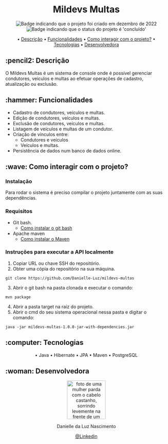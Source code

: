 <h1 align="center">Mildevs Multas</h1>

<p align="center">
    <img alt="Badge indicando que o projeto foi criado em dezembro de 2022" src="https://img.shields.io/badge/Data%20de%20cria%C3%A7%C3%A3o-Dezembro%2F2022-blue">
    <img alt="Badge indicando que o status do projeto é 'concluído'" src="https://img.shields.io/badge/Status-Concluído-yellow">
</p>

<p align="center">
    • <a href="#descricao">Descrição</a>
    • <a href="#funcionalidades">Funcionalidades</a>
    • <a href="#interacao">Como interagir com o projeto?</a>
    • <a href="#tecnologias">Tecnologias</a>
    • <a href="#Desenvolvedora">Desenvolvedora</a>
</p>

<h2 id="descricao">:pencil2: Descrição</h2>
O Mildevs Multas é um sistema de console onde é possível gerenciar condutores, veículos e multas ao efetuar operações de cadastro, atualização ou exclusão.

<h2 id="funcionalidades">:hammer: Funcionalidades</h2>

- Cadastro de condutores, veículos e multas.
- Edição de condutores, veículos e multas.
- Exclusão de condutores, veículos e multas.
- Listagem de veículos e multas de um condutor.
- Criação de vínculos entre:
  - Condutores e veículos
  - Veículos e multas.
- Persistência de dados num banco de dados online.


<h2 id="interacao">:wave: Como interagir com o projeto? </h2>

### Instalação
Para rodar o sistema é preciso compilar o projeto juntamente com as suas dependências.

### Requisitos

* Git bash.
  * <a href="https://git-scm.com/book/pt-br/v2/Come%C3%A7ando-Instalando-o-Git">Como instalar o git bash</a>
* Apache maven
  * <a href="https://maven.apache.org/download.cgi">Como instalar o Maven</a>

### Instruções para executar a API localmente

1. Copiar URL ou chave SSH do repositório.
2. Obter uma cópia do repositório na sua máquina.

```
git clone https://github.com/Danielle-Luz/mildevs-multas
```
3. Abrir o git bash na pasta clonada e executar o comando:

```
mvn package
```
4. Abrir a pasta target na raiz do projeto.
5. Abrir o cmd do seu sistema operacional nessa pasta e digitar o comando:

```
java -jar mildevs-multas-1.0.0-jar-with-dependencies.jar
```

<h2 id="tecnologias">:computer: Tecnologias</h2>
<p align="center">
    • Java
    • Hibernate
    • JPA
    • Maven
    • PostgreSQL
</p>

<h2 id="Desenvolvedora">:woman: Desenvolvedora</h2>

<p align="center">
  <a href="https://github.com/Danielle-Luz">
    <img width="120px" src="https://avatars.githubusercontent.com/u/99164019?v=4" alt="foto de uma mulher parda com o cabelo castanho, sorrindo levemente na frente de um fundo verde com bits">
  </a>
</p>

<p align="center">
Danielle da Luz Nascimento
</p>

<p align="center">
<a href="https://www.linkedin.com/in/danielle-da-luz-nascimento/">@Linkedin</a>
</p>
